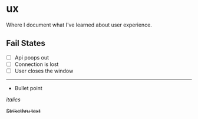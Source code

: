 # ux
Where I document what I've learned about user experience. 

## Fail States
- [ ] Api poops out
- [ ] Connection is lost
- [ ] User closes the window

---

- Bullet point

*italics*

~~Strikethru text~~
